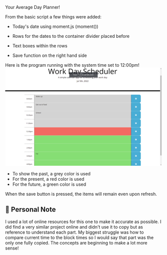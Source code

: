 Your Average Day Planner!

From the basic script a few things were added:

* Today's date using moment.js (moment())

* Rows for the dates to the container divider placed before 

* Text boxes within the rows

* Save function on the right hand side

Here is the program running with the system time set to 12:00pm!
![Here is the program running with the system time set to 12:00pm](./images/program-example.png)

* To show the past, a grey color is used
* For the present, a red color is used
* For the future, a green color is used

When the save button is pressed, the items will remain even upon refresh.

## 📝 Personal Note

I used a lot of online resources for this one to make it accurate as possible. I did find
a very similar project online and didn't use it to copy but as reference to understand each part.
My biggest struggle was how to compare current time to the block times so I would say that part was
the only one fully copied. The concepts are beginning to make a lot more sense!